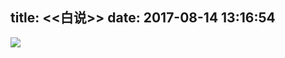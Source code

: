 title: <<白说>>
date: 2017-08-14 13:16:54
---
<!--<iframe style="margin:0 auto" frameborder="no" border="0" marginwidth="0" marginheight="0" width=330 height=86 src="//music.163.com/outchain/player?type=2&id=27646198&auto=1&height=66"></iframe>-->
![](http://7xkc0e.com1.z0.glb.clouddn.com/hexo/jpg/baishuo.jpg)
